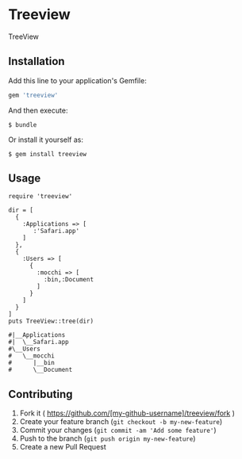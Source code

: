 # Treeview

TreeView

## Installation

Add this line to your application's Gemfile:

```ruby
gem 'treeview'
```

And then execute:

    $ bundle

Or install it yourself as:

    $ gem install treeview

## Usage
```
require 'treeview'

dir = [
  {
    :Applications => [
       :'Safari.app'
    ]
  },
  {
    :Users => [
      {
        :mocchi => [
          :bin,:Document
        ]
      }
    ]
  }
] 
puts TreeView::tree(dir)

#|__Applications
#|  \__Safari.app
#\__Users
#   \__mocchi
#      |__bin
#      \__Document
```

## Contributing

1. Fork it ( https://github.com/[my-github-username]/treeview/fork )
2. Create your feature branch (`git checkout -b my-new-feature`)
3. Commit your changes (`git commit -am 'Add some feature'`)
4. Push to the branch (`git push origin my-new-feature`)
5. Create a new Pull Request
